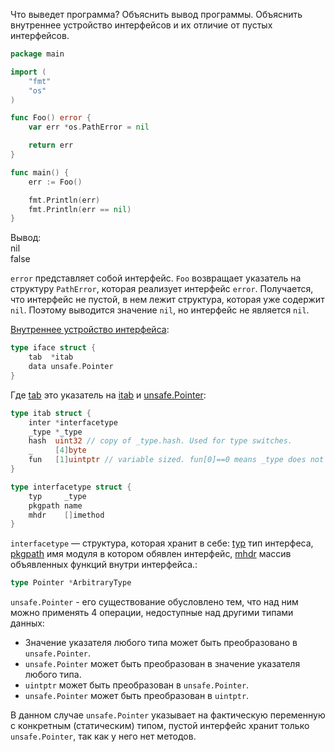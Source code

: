 Что выведет программа? Объяснить вывод программы. Объяснить внутреннее устройство интерфейсов и их отличие от пустых интерфейсов.

```go
package main

import (
	"fmt"
	"os"
)

func Foo() error {
	var err *os.PathError = nil

	return err
}

func main() {
	err := Foo()

	fmt.Println(err)
	fmt.Println(err == nil)
}
```

Вывод:   
nil  
false

`error` представляет собой интерфейс. `Foo` возвращает указатель на структуру `PathError`, которая реализует интерфейс `error`. Получается, что интерфейс не пустой, в нем лежит структура, которая уже содержит `nil`. Поэтому выводится значение `nil`, но интерфейс не является `nil`.

[Внутреннее устройство интерфейса](https://github.com/golang/go/blob/b32689f6c3156da19d469f35cc68fc155d401ef9/src/runtime/runtime2.go#L202-L205):

```go
type iface struct {
    tab  *itab
    data unsafe.Pointer
}
```

Где [tab](https://github.com/golang/go/blob/b32689f6c3156da19d469f35cc68fc155d401ef9/src/runtime/runtime2.go#L925-L931) это указатель на [itab](https://github.com/golang/go/blob/b32689f6c3156da19d469f35cc68fc155d401ef9/src/runtime/type.go#L350-L354) и [unsafe.Pointer](https://github.com/golang/go/blob/b32689f6c3156da19d469f35cc68fc155d401ef9/src/unsafe/unsafe.go#L184):

```go
type itab struct {
    inter *interfacetype
    _type *_type
    hash  uint32 // copy of _type.hash. Used for type switches.
    _     [4]byte
    fun   [1]uintptr // variable sized. fun[0]==0 means _type does not implement inter.
}
```

```go
type interfacetype struct {
	typ     _type
	pkgpath name
	mhdr    []imethod
}
```

`interfacetype` — структура, которая хранит в себе: [typ](https://github.com/golang/go/blob/b32689f6c3156da19d469f35cc68fc155d401ef9/src/runtime/type.go#L35-L52) тип интерфеса, [pkgpath](https://github.com/golang/go/blob/b32689f6c3156da19d469f35cc68fc155d401ef9/src/runtime/type.go#L430) имя модуля в котором обявлен интерфейс, [mhdr](https://github.com/golang/go/blob/b32689f6c3156da19d469f35cc68fc155d401ef9/src/reflect/type.go#L396) массив объявленных функций внутри интерфейса.:

```go
type Pointer *ArbitraryType
```

`unsafe.Pointer` - его существование обусловлено тем, что над ним можно применять 4 операции, недоступные над другими типами данных:
- Значение указателя любого типа может быть преобразовано в `unsafe.Pointer`.
- `unsafe.Pointer` может быть преобразован в значение указателя любого типа.
- `uintptr` может быть преобразован в `unsafe.Pointer`.
- `unsafe.Pointer` может быть преобразован в `uintptr`.

В данном случае `unsafe.Pointer` указывает на фактическую переменную с конкретным (статическим) типом, пустой интерфейс хранит только `unsafe.Pointer`, так как у него нет методов.
